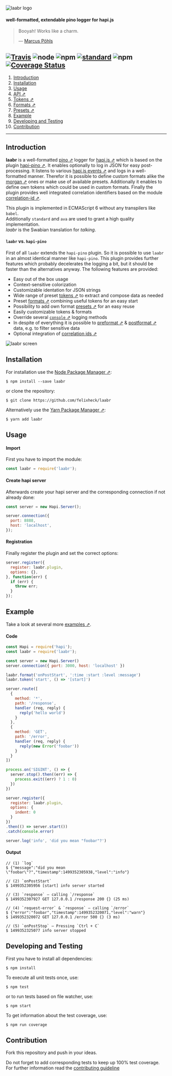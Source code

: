 ![laabr logo](https://github.com/felixheck/laabr/raw/master/assets/logo.png)
#### well-formatted, extendable pino logger for hapi.js

> Booyah! Works like a charm.
>
> &mdash; [Marcus Pöhls](https://futurestud.io/tutorials/author/marcus/)

[![Travis](https://img.shields.io/travis/felixheck/wurst.svg)](https://travis-ci.org/felixheck/laabr/builds/) ![node](https://img.shields.io/node/v/laabr.svg) ![npm](https://img.shields.io/npm/dt/laabr.svg) [![standard](https://img.shields.io/badge/code_style-standard-brightgreen.svg)](http://standardjs.com/) ![npm](https://img.shields.io/npm/l/laabr.svg) [![Coverage Status](https://coveralls.io/repos/github/felixheck/laabr/badge.svg?branch=master)](https://coveralls.io/github/felixheck/laabr?branch=master)
---

1. [Introduction](#introduction)
2. [Installation](#installation)
3. [Usage](#usage)
4. [API ⇗](docs/api.md)
5. [Tokens ⇗](docs/tokens-formats-presets.md#tokens)
5. [Formats ⇗](docs/tokens-formats-presets.md#formats)
7. [Presets ⇗](docs/tokens-formats-presets.md#presets)
8. [Example](#example)
9. [Developing and Testing](#developing-and-testing)
10. [Contribution](#contribution)

---

## Introduction
**laabr** is a well-formatted [pino ⇗](https://github.com/pinojs/pino) logger for [hapi.js ⇗](https://github.com/hapijs/hapi) which is based on the plugin [hapi-pino ⇗](https://github.com/pinojs/hapi-pino). It enables optionally to log in JSON for easy post-processing. It listens to various [hapi.js events ⇗](docs/tokens-formats-presets.md#formats) and logs in a well-formatted manner. Therefor it is possible to define custom formats alike the [morgan ⇗](https://github.com/expressjs/morgan) ones or make use of available presets. Additionally it enables to define own tokens which could be used in custom formats. Finally the plugin provides well integrated correlation identifiers based on the module [correlation-id ⇗](https://github.com/toboid/correlation-id).

This plugin is implemented in ECMAScript 6 without any transpilers like `babel`.<br/>
Additionally `standard` and `ava` are used to grant a high quality implementation.<br/>
*laabr* is the Swabian translation for *talking*.

#### `laabr` vs. `hapi-pino`
First of all `laabr` extends the `hapi-pino` plugin. So it is possible to use `laabr` in an almost identical manner like `hapi-pino`. This plugin provides further features which probably decelerates the logging a bit, but it should be faster than the alternatives anyway. The following features are provided:

- Easy out of the box usage
- Context-sensitive colorization
- Customizable identation for JSON strings
- Wide range of preset [tokens ⇗](docs/tokens-formats-presets.md#tokens) to extract and compose data as needed
- Preset [formats ⇗](docs/tokens-formats-presets.md#formats) combining useful tokens for an easy start
- Possibility to add own format [presets ⇗](docs/tokens-formats-presets.md#presets) for an easy reuse
- Easily customizable tokens & formats
- Override several [`console` ⇗](https://developer.mozilla.org/en-US/docs/Web/API/Console) logging methods
- In despite of everything it is possible to [preformat ⇗](docs/api.md#user-content-preformatter) & [postformat ⇗](docs/api.md#user-content-postformatter) data, e.g. to filter sensitive data
- Optional integration of [correlation ids ⇗](docs/api.md#correlator)

![laabr screen](https://github.com/felixheck/laabr/raw/master/assets/screen.png)

## Installation
For installation use the [Node Package Manager ⇗](https://github.com/npm/npm):
```
$ npm install --save laabr
```

or clone the repository:
```
$ git clone https://github.com/felixheck/laabr
```

Alternatively use the [Yarn Package Manager ⇗](https://yarnpkg.com):
```
$ yarn add laabr
```

## Usage
#### Import
First you have to import the module:
``` js
const laabr = require('laabr');
```

#### Create hapi server
Afterwards create your hapi server and the corresponding connection if not already done:
``` js
const server = new Hapi.Server();

server.connection({
  port: 8888,
  host: 'localhost',
});
```

#### Registration
Finally register the plugin and set the correct options:
``` js
server.register({
  register: laabr.plugin,
  options: {},
}, function(err) {
  if (err) {
    throw err;
  }
});
```

## Example
Take a look at several more [examples ⇗](examples/).<br/>

#### Code

``` js
const Hapi = require('hapi');
const laabr = require('laabr');

const server = new Hapi.Server()
server.connection({ port: 3000, host: 'localhost' })

laabr.format('onPostStart', ':time :start :level :message')
laabr.token('start', () => '[start]')

server.route([
  {
    method: '*',
    path: '/response',
    handler (req, reply) {
      reply('hello world')
    }
  },
  {
    method: 'GET',
    path: '/error',
    handler (req, reply) {
      reply(new Error('foobar'))
    }
  }
])

process.on('SIGINT', () => {
  server.stop().then((err) => {
    process.exit((err) ? 1 : 0)
  })
})

server.register({
  register: laabr.plugin,
  options: {
    indent: 0
  }
})
.then(() => server.start())
.catch(console.error)

server.log('info', 'did you mean "foobar"?')
```

#### Output

```
// (1) `log`
$ {"message":"did you mean \"foobar\"?","timestamp":1499352305938,"level":"info"}

// (2) `onPostStart`
$ 1499352305956 [start] info server started

// (3) `response` – calling `/response`
$ 1499352307927 GET 127.0.0.1 /response 200 {} (25 ms)

// (4) `request-error` & `response` – calling `/error`
$ {"error":"foobar","timestamp":1499352320071,"level":"warn"}
$ 1499352320072 GET 127.0.0.1 /error 500 {} (3 ms)

// (5) `onPostStop` – Pressing `Ctrl + C`
$ 1499352325077 info server stopped
```

## Developing and Testing
First you have to install all dependencies:
```
$ npm install
```

To execute all unit tests once, use:
```
$ npm test
```

or to run tests based on file watcher, use:
```
$ npm start
```

To get information about the test coverage, use:
```
$ npm run coverage
```

## Contribution
Fork this repository and push in your ideas.

Do not forget to add corresponding tests to keep up 100% test coverage.
For further information read the [contributing guideline](CONTRIBUTING.md)

